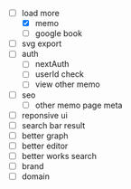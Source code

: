 - [ ] load more
  - [x] memo
  - [ ] google book
- [ ] svg export
- [ ] auth
  - [ ] nextAuth
  - [ ] userId check
  - [ ] view other memo

- [ ] seo
  - [ ] other memo page meta

- [ ] reponsive ui   
- [ ] search bar result
- [ ] better graph 
- [ ] better editor
- [ ] better works search
- [ ] brand
- [ ] domain